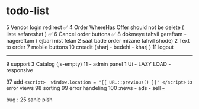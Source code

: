 # todo-list

5 Vendor login redirect ✅
4 Order WhereHas Offer should not be delete ( liste sefareshat ) ✅
6 Cancel order buttons ✅
8 dokmeye tahvil gereftam - nagereftam ( ejbari nist felan 2 saat bade order mizane tahvil shode)
2 Text to order
7 mobile buttons
10 creadit (sharj - bedehi - kharj )
11 logout
****





9 support
3 Catalog (js-empty)
11 - admin panel 
1 Ui - LAZY LOAD - responsive 

97 add  `<script>  window.location = "{{ URL::previous() }}" </script>` to error views
98 sorting
99 error handeling
100 :news - ads - sell
~


bug : 25 sanie pish
